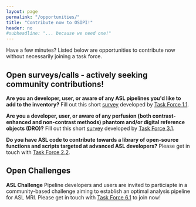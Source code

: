```yaml
---
layout: page
permalink: "/opportunities/"
title: "Contribute now to OSIPI!"
header: no
#subheadline: "... because we need one!"
---
```


Have a few minutes? Listed below are opportunities to contribute now without necessarily joining a task force.

**Open surveys/calls - actively seeking community contributions!**
------------------------------------------------------------

**Are you an developer, user, or aware of any ASL pipelines you'd like to add to the inventory?**
Fill out this short [survey](https://docs.google.com/forms/d/e/1FAIpQLSf-4_pBXFA31htMNPZo1kQgcY0EJ5_AWxjyvkkYIQVGUHo6sg/viewform) developed by [Task Force 1.1](/task-force-1-1/).

**Are you a developer, user, or aware of any perfusion (both contrast-enhanced and non-contrast methods) phantom and/or digital reference objects (DRO)?**
Fill out this short [survey](https://docs.google.com/forms/d/e/1FAIpQLSds0Ao-jAHrljckEBndGBnkAmOmkB1-YSdAHjFCDZijOS1ghw/viewform) developed by [Task Force 3.1](/task-force-3-1/).

**Do you have ASL code to contribute towards a library of open-source functions and scripts targeted at advanced ASL developers?**
Please get in touch with [Task Force 2.2](/task-force-2-2/).

**Open Challenges**
-----------------------------

**ASL Challenge**
Pipeline developers and users are invited to particiapte in a community-based challenge aiming to establish an optimal analysis pipeline for ASL MRI.
Please get in touch with [Task Force 6.1](/task-force-6-1/) to join now!
